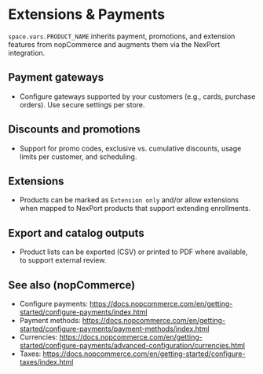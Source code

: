 # Extensions & Payments

<code class="expression">space.vars.PRODUCT_NAME</code> inherits payment, promotions, and extension features from nopCommerce and augments them via the NexPort integration.

## Payment gateways
- Configure gateways supported by your customers (e.g., cards, purchase orders). Use secure settings per store.

## Discounts and promotions
- Support for promo codes, exclusive vs. cumulative discounts, usage limits per customer, and scheduling.

## Extensions
- Products can be marked as `Extension only` and/or allow extensions when mapped to NexPort products that support extending enrollments.

## Export and catalog outputs
- Product lists can be exported (CSV) or printed to PDF where available, to support external review.

## See also (nopCommerce)
- Configure payments: https://docs.nopcommerce.com/en/getting-started/configure-payments/index.html
- Payment methods: https://docs.nopcommerce.com/en/getting-started/configure-payments/payment-methods/index.html
- Currencies: https://docs.nopcommerce.com/en/getting-started/configure-payments/advanced-configuration/currencies.html
- Taxes: https://docs.nopcommerce.com/en/getting-started/configure-taxes/index.html
